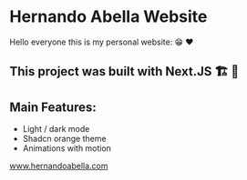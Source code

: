 # Hernando Abella Website
Hello everyone this is my personal website: 😁 ❤️ 

## This project was built with Next.JS 🏗️ 🚧 

## Main Features:
- Light / dark mode
- Shadcn orange theme
- Animations with motion 

www.hernandoabella.com